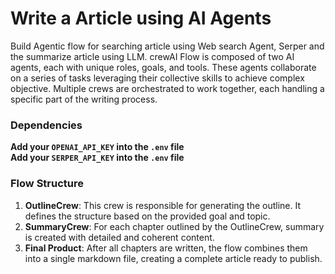 # Write a Article using AI Agents
Build Agentic flow for searching article using Web search Agent, Serper and the summarize article using LLM.
crewAI Flow is composed of two AI agents, each with unique roles, goals, and tools. These agents collaborate on a series of tasks leveraging their collective skills to achieve complex objective.
Multiple crews are orchestrated to work together, each handling a specific part of the writing process.


### Dependencies

**Add your `OPENAI_API_KEY` into the `.env` file**  
**Add your `SERPER_API_KEY` into the `.env` file**


### Flow Structure

1.	**OutlineCrew**: This crew is responsible for generating the outline. It defines the structure based on the provided goal and topic.
2.	**SummaryCrew**: For each chapter outlined by the OutlineCrew, summary is created with detailed and coherent content.
3.	**Final Product**: After all chapters are written, the flow combines them into a single markdown file, creating a complete article ready to publish.
